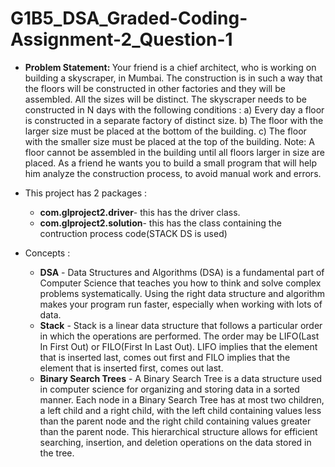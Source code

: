 # G1B5_DSA_Graded-Coding-Assignment-2_Question-1
 
* <b>Problem Statement: </b>Your friend is a chief architect, who is working on building a skyscraper, in Mumbai. The construction is in such a way that the floors will be constructed in other factories and they will be assembled. All the sizes will be distinct.
  The skyscraper needs to be constructed in N days with the following conditions :
  a)	Every day a floor is constructed in a separate factory of distinct size.
  b)	The floor with the larger size must be placed at the bottom of the building.
  c)	The floor with the smaller size must be placed at the top of the building.
  Note: A floor cannot be assembled in the building until all floors larger in size are placed.
  As a friend he wants you to build a small program that will help him analyze the construction process, to avoid manual work and errors.
  
* This project has 2 packages : 
   * <b>com.glproject2.driver</b>- this has the driver class. 
   * <b>com.glproject2.solution</b>- this has the class containing the contruction process code(STACK DS is used)

* Concepts : 
   * <b>DSA</b> - Data Structures and Algorithms (DSA) is a fundamental part of Computer Science that teaches you how to think and solve complex problems systematically. Using the right data structure and algorithm makes your program run faster, especially when working with lots of data.
   * <b>Stack</b> - Stack is a linear data structure that follows a particular order in which the operations are performed. The order may be LIFO(Last In First Out) or FILO(First In Last Out). LIFO implies that the element that is inserted last, comes out first and FILO implies that the element that is inserted first, comes out last.
   * <b>Binary Search Trees</b> - A Binary Search Tree is a data structure used in computer science for organizing and storing data in a sorted manner. Each node in a Binary Search Tree has at most two children, a left child and a right child, with the left child containing values less than the parent node and the right child containing values greater than the parent node. This hierarchical structure allows for efficient searching, insertion, and deletion operations on the data stored in the tree.
